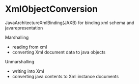 # XmlObjectConversion
JavaArchitectureXmlBinding(JAXB) for binding xml schema and javarepresentation

Marshalling
 - reading from xml
 - converting Xml document data to java objects
 
Unmarshalling
 - writing into Xml
 - converting java contents to Xml instance documents
